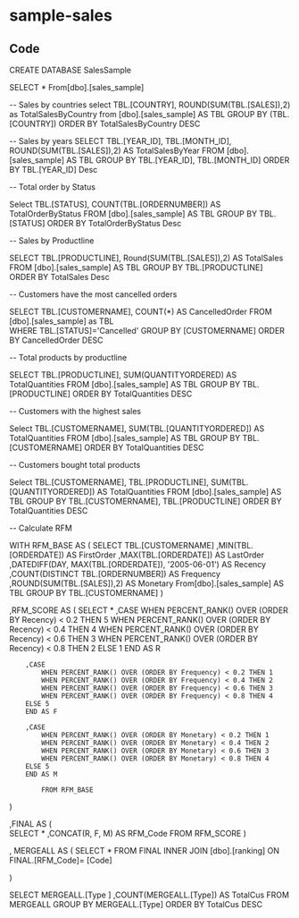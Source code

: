 # sample-sales
## Code
CREATE DATABASE SalesSample

SELECT * From[dbo].[sales_sample]

-- Sales by countries
select 
    TBL.[COUNTRY],
    ROUND(SUM(TBL.[SALES]),2) as TotalSalesByCountry
from [dbo].[sales_sample] AS TBL
GROUP BY (TBL.[COUNTRY])
ORDER BY TotalSalesByCountry DESC

-- Sales by years
SELECT
    TBL.[YEAR_ID],
    TBL.[MONTH_ID],
    ROUND(SUM(TBL.[SALES]),2) AS TotalSalesByYear
FROM [dbo].[sales_sample] AS TBL
GROUP BY TBL.[YEAR_ID], TBL.[MONTH_ID]
ORDER BY TBL.[YEAR_ID] Desc

-- Total order by Status

Select 
    TBL.[STATUS],
    COUNT(TBL.[ORDERNUMBER]) AS TotalOrderByStatus
FROM [dbo].[sales_sample] AS TBL
GROUP BY TBL.[STATUS]
ORDER BY TotalOrderByStatus Desc

-- Sales by Productline

SELECT 
    TBL.[PRODUCTLINE],
    Round(SUM(TBL.[SALES]),2) AS TotalSales
FROM [dbo].[sales_sample] AS TBL
GROUP BY TBL.[PRODUCTLINE]
ORDER BY TotalSales Desc

-- Customers have the most cancelled orders

SELECT 
    TBL.[CUSTOMERNAME],
    COUNT(*) AS CancelledOrder
FROM [dbo].[sales_sample] as TBL    
WHERE TBL.[STATUS]='Cancelled'
GROUP BY [CUSTOMERNAME]
ORDER BY CancelledOrder DESC

-- Total products by productline

SELECT
    TBL.[PRODUCTLINE],
    SUM(QUANTITYORDERED) AS TotalQuantities
FROM [dbo].[sales_sample] AS TBL
GROUP BY TBL.[PRODUCTLINE]
ORDER BY TotalQuantities DESC

-- Customers with the highest sales 

Select 
    TBL.[CUSTOMERNAME],
    SUM(TBL.[QUANTITYORDERED]) AS TotalQuantities
FROM [dbo].[sales_sample] AS TBL 
GROUP BY TBL.[CUSTOMERNAME]
ORDER BY TotalQuantities DESC

-- Customers bought total products

Select 
    TBL.[CUSTOMERNAME],
    TBL.[PRODUCTLINE],
    SUM(TBL.[QUANTITYORDERED]) AS TotalQuantities
FROM [dbo].[sales_sample] AS TBL 
GROUP BY TBL.[CUSTOMERNAME], TBL.[PRODUCTLINE]
ORDER BY TotalQuantities DESC

-- Calculate RFM

WITH RFM_BASE AS
(
    SELECT
        TBL.[CUSTOMERNAME]
        ,MIN(TBL.[ORDERDATE]) AS FirstOrder
        ,MAX(TBL.[ORDERDATE]) AS LastOrder
        ,DATEDIFF(DAY, MAX(TBL.[ORDERDATE]), '2005-06-01') AS Recency
        ,COUNT(DISTINCT TBL.[ORDERNUMBER]) AS   Frequency
        ,ROUND(SUM(TBL.[SALES]),2) AS Monetary
    From[dbo].[sales_sample] AS TBL
    GROUP BY TBL.[CUSTOMERNAME]
)

,RFM_SCORE AS
(
    SELECT *
        ,CASE 
            WHEN PERCENT_RANK() OVER (ORDER BY Recency) < 0.2 THEN 5
            WHEN PERCENT_RANK() OVER (ORDER BY Recency) < 0.4 THEN 4
            WHEN PERCENT_RANK() OVER (ORDER BY Recency) < 0.6 THEN 3
            WHEN PERCENT_RANK() OVER (ORDER BY Recency) < 0.8 THEN 2
        ELSE 1
        END AS R

        ,CASE 
            WHEN PERCENT_RANK() OVER (ORDER BY Frequency) < 0.2 THEN 1
            WHEN PERCENT_RANK() OVER (ORDER BY Frequency) < 0.4 THEN 2
            WHEN PERCENT_RANK() OVER (ORDER BY Frequency) < 0.6 THEN 3
            WHEN PERCENT_RANK() OVER (ORDER BY Frequency) < 0.8 THEN 4
        ELSE 5
        END AS F

        ,CASE 
            WHEN PERCENT_RANK() OVER (ORDER BY Monetary) < 0.2 THEN 1
            WHEN PERCENT_RANK() OVER (ORDER BY Monetary) < 0.4 THEN 2
            WHEN PERCENT_RANK() OVER (ORDER BY Monetary) < 0.6 THEN 3
            WHEN PERCENT_RANK() OVER (ORDER BY Monetary) < 0.8 THEN 4
        ELSE 5
        END AS M
            
            FROM RFM_BASE
)

,FINAL AS 
(   
    SELECT 
    *
    ,CONCAT(R, F, M) AS RFM_Code
    FROM RFM_SCORE
)

, MERGEALL AS
(
    SELECT *
    FROM FINAL
    INNER JOIN [dbo].[ranking]
    ON FINAL.[RFM_Code]= [Code]

)

SELECT 
    MERGEALL.[Type ]
    ,COUNT(MERGEALL.[Type]) AS TotalCus
FROM MERGEALL
GROUP BY MERGEALL.[Type]
ORDER BY TotalCus DESC





